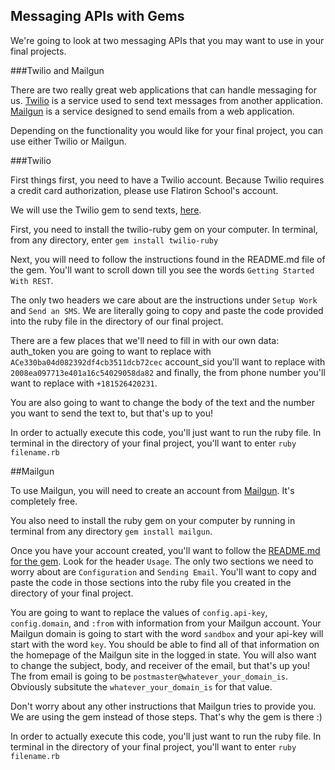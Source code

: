## Messaging APIs with Gems

We're going to look at two messaging APIs that you may want to use in your final projects.

###Twilio and Mailgun

There are two really great web applications that can handle messaging for us. [Twilio](https://www.twilio.com/) is a service used to send text messages from another application. [Mailgun](http://www.mailgun.com/) is a service designed to send emails from a web application. 

Depending on the functionality you would like for your final project, you can use either Twilio or Mailgun.


###Twilio

First things first, you need to have a Twilio account. Because Twilio requires a credit card authorization, please use Flatiron School's account.

We will use the Twilio gem to send texts, [here](https://github.com/twilio/twilio-ruby).

First, you need to install the twilio-ruby gem on your computer. In terminal, from any directory, enter `gem install twilio-ruby`

Next, you will need to follow the instructions found in the README.md file of the gem. You'll want to scroll down till you see the words `Getting Started With REST`.

The only two headers we care about are the instructions under `Setup Work` and `Send an SMS`. We are literally going to copy and paste the code provided into the ruby file in the directory of our final project.

There are a few places that we'll need to fill in with our own data:
auth_token you are going to want to replace with `ACe330ba04d082392df4cb3511dcb72cec` account_sid you'll want to replace with `2008ea097713e401a16c54029058da82` and finally, the from phone number you'll want to replace with `+181526420231`.

You are also going to want to change the body of the text and the number you want to send the text to, but that's up to you!

In order to actually execute this code, you'll just want to run the ruby file. In terminal in the directory of your final project, you'll want to enter `ruby filename.rb`

##Mailgun

To use Mailgun, you will need to create an account from [Mailgun](http://www.mailgun.com/). It's completely free. 

You also need to install the ruby gem on your computer by running in terminal from any directory `gem install mailgun`.

Once you have your account created, you'll want to follow the [README.md for the gem](https://github.com/HashNuke/mailgun). Look for the header `Usage`. The only two sections we need to worry about are `Configuration` and `Sending Email`. You'll want to copy and paste the code in those sections into the ruby file you created in the directory of your final project.

You are going to want to replace the values of  `config.api-key`, `config.domain`, and `:from` with information from your Mailgun account. Your Mailgun domain is going to start with the word `sandbox` and your api-key will start with the word `key`. You should be able to find all of that information on the homepage of the Mailgun site in the logged in state. You will also want to change the subject, body, and receiver of the email, but that's up you! The from email is going to be `postmaster@whatever_your_domain_is`. Obviously subsitute the `whatever_your_domain_is` for that value.

Don't worry about any other instructions that Mailgun tries to provide you. We are using the gem instead of those steps. That's why the gem is there :)

In order to actually execute this code, you'll just want to run the ruby file. In terminal in the directory of your final project, you'll want to enter `ruby filename.rb`

